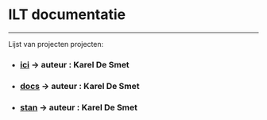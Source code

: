 # ILT documentatie
***
Lijst van projecten projecten:
- ### [ici](ici) -> auteur : Karel De Smet
- ### [docs](docs) -> auteur : Karel De Smet
- ### [stan](stan) -> auteur : Karel De Smet